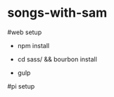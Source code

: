 songs-with-sam
==============

#web setup

- npm install
- cd sass/ && bourbon install

- gulp

#pi setup